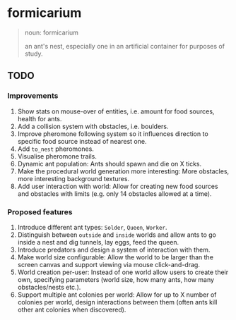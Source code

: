 # formicarium


> noun: formicarium
>
> an ant's nest, especially one in an artificial container for purposes of study.

## TODO

### Improvements
1. Show stats on mouse-over of entities, i.e. amount for food sources, health for ants.
1. Add a collision system with obstacles, i.e. boulders.
1. Improve pheromone following system so it influences direction to specific food source instead of nearest one.
1. Add `to_nest` pheromones.
1. Visualise pheromone trails.
1. Dynamic ant population: Ants should spawn and die on X ticks.
1. Make the procedural world generation more interesting: More obstacles, more interesting background textures.
1. Add user interaction with world: Allow for creating new food sources and obstacles with limits (e.g. only 14 obstacles allowed at a time).

### Proposed features
1. Introduce different ant types: `Solder`, `Queen`, `Worker`.
1. Distinguish between `outside` and `inside` worlds and allow ants to go inside a nest and dig tunnels, lay eggs, feed the queen.
1. Introduce predators and design a system of interaction with them.
1. Make world size configurable: Allow the world to be larger than the screen canvas and support viewing via mouse click-and-drag.
1. World creation per-user: Instead of one world allow users to create their own, specifying parameters (world size, how many ants, how many obstacles/nests etc.).
1. Support multiple ant colonies per world: Allow for up to X number of colonies per world, design interactions between them (often ants kill other ant colonies when discovered).
